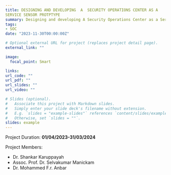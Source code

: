 ```yaml
---
title: DESIGNING AND DEVELOPING  A	SECURITY OPERATIONS	CENTER AS A			
SERVICE	SENSOR PROTPTYPE			
summary: Designing and developing A Security Operations Center as a Service sensor prototype
tags:
- SOC
date: "2023-11-30T00:00:00Z"

# Optional external URL for project (replaces project detail page).
external_link: ""

image:
  focal_point: Smart

links:
url_code: ""
url_pdf: ""
url_slides: ""
url_video: ""

# Slides (optional).
#   Associate this project with Markdown slides.
#   Simply enter your slide deck's filename without extension.
#   E.g. `slides = "example-slides"` references `content/slides/example-slides.md`.
#   Otherwise, set `slides = ""`.
slides: example
---
```


 Project Duration: **01/04/2023-31/03/2024**
 
 Project Members:

 - Dr. Shankar Karuppayah
 - Assoc. Prof. Dr. Selvakumar Manickam
 - Dr. Mohammed F.r. Anbar

